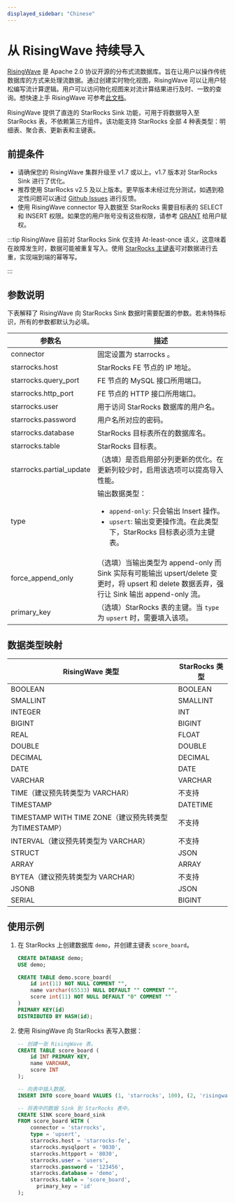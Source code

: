 ```yaml
---
displayed_sidebar: "Chinese"
---
```


# **从 RisingWave 持续导入**

[RisingWave](https://docs.risingwave.com/) 是 Apache 2.0 协议开源的分布式流数据库。旨在让用户以操作传统数据库的方式来处理流数据。通过创建实时物化视图，RisingWave 可以让用户轻松编写流计算逻辑。用户可以访问物化视图来对流计算结果进行及时、一致的查询。想快速上手 RisingWave 可参考[此文档](https://docs.risingwave.com/docs/current/get-started/)。

RisingWave 提供了直连的 StarRocks Sink 功能，可用于将数据导入至 StarRocks 表，不依赖第三方组件。该功能支持 StarRocks 全部 4 种表类型：明细表、聚合表、更新表和主键表。

## 前提条件

- 请确保您的 RisingWave 集群升级至 v1.7 或以上。v1.7 版本对 StarRocks Sink 进行了优化。
- 推荐使用 StarRocks v2.5 及以上版本。更早版本未经过充分测试，如遇到稳定性问题可以通过 [Github Issues](https://github.com/risingwavelabs/risingwave/issues) 进行反馈。
- 使用 RisingWave connector 导入数据至 StarRocks 需要目标表的 SELECT 和 INSERT 权限。如果您的用户账号没有这些权限，请参考 [GRANT](https://docs.starrocks.io/zh/docs/sql-reference/sql-statements/account-management/GRANT/) 给用户赋权。

:::tip
RisingWave 目前对 StarRocks Sink 仅支持 At-least-once 语义，这意味着在故障发生时，数据可能被重复写入。使用 [StarRocks 主键表](https://docs.starrocks.io/zh/docs/table_design/table_types/primary_key_table/)可对数据进行去重，实现端到端的幂等写。

:::

## 参数说明

下表解释了 RisingWave 向 StarRocks Sink 数据时需要配置的参数。若未特殊标识，所有的参数都默认为必填。

| 参数名                                                       | 描述                                                         |
| ------------------------------------------------------------ | ------------------------------------------------------------ |
| connector                                                    | 固定设置为 starrocks 。                                      |
| starrocks.host                                               | StarRocks FE 节点的 IP 地址。                                |
| starrocks.query_port                                         | FE 节点的 MySQL 接口所用端口。                               |
| starrocks.http_port                                          | FE 节点的 HTTP 接口所用端口。                                |
| starrocks.user                                               | 用于访问 StarRocks 数据库的用户名。                          |
| starrocks.password                                           | 用户名所对应的密码。                                         |
| starrocks.database                                           | StarRocks 目标表所在的数据库名。                             |
| starrocks.table                                              | StarRocks 目标表。                                           |
| starrocks.partial_update                                     | （选填）是否启用部分列更新的优化。在更新列较少时，启用该选项可以提高导入性能。 |
| type                                                         | 输出数据类型：<ul><li>`append-only`: 只会输出 Insert 操作。</li><li>`upsert`: 输出变更操作流。在此类型下，StarRocks 目标表必须为主键表。</li></ul>            |
| force_append_only                                            | （选填）当输出类型为 append-only 而 Sink 实际有可能输出 upsert/delete 变更时，将 upsert 和 delete 数据丢弃，强行让 Sink 输出 append-only 流。 |
| primary_key                                                  | （选填）StarRocks 表的主键。当 `type` 为 `upsert` 时，需要填入该项。 |

## **数据类型映射**

| RisingWave 类型                                       | StarRocks 类型 |
| ----------------------------------------------------- | -------------- |
| BOOLEAN                                               | BOOLEAN        |
| SMALLINT                                              | SMALLINT       |
| INTEGER                                               | INT            |
| BIGINT                                                | BIGINT         |
| REAL                                                  | FLOAT          |
| DOUBLE                                                | DOUBLE         |
| DECIMAL                                               | DECIMAL        |
| DATE                                                  | DATE           |
| VARCHAR                                               | VARCHAR        |
| TIME（建议预先转类型为 VARCHAR）                         | 不支持         |
| TIMESTAMP                                             | DATETIME       |
| TIMESTAMP WITH TIME ZONE（建议预先转类型为TIMESTAMP）     | 不支持         |
| INTERVAL（建议预先转类型为 VARCHAR）                      | 不支持         |
| STRUCT                                                | JSON           |
| ARRAY                                                 | ARRAY          |
| BYTEA（建议预先转类型为 VARCHAR）                     | 不支持         |
| JSONB                                                 | JSON           |
| SERIAL                                                | BIGINT         |

## **使用示例**

1. 在 StarRocks 上创建数据库 `demo`，并创建主键表 `score_board`。

   ```sql
   CREATE DATABASE demo;
   USE demo;

   CREATE TABLE demo.score_board(
       id int(11) NOT NULL COMMENT "",
       name varchar(65533) NULL DEFAULT "" COMMENT "",
       score int(11) NOT NULL DEFAULT "0" COMMENT ""
   )
   PRIMARY KEY(id)
   DISTRIBUTED BY HASH(id);
   ```

2. 使用 RisingWave 向 StarRocks 表写入数据：

   ```sql
   -- 创建一张 RisingWave 表。
   CREATE TABLE score_board (
       id INT PRIMARY KEY,
       name VARCHAR,
       score INT
   );
   
   -- 向表中插入数据。
   INSERT INTO score_board VALUES (1, 'starrocks', 100), (2, 'risingwave', 100);

   -- 将表中的数据 Sink 到 StarRocks 表中。
   CREATE SINK score_board_sink
   FROM score_board WITH (
       connector = 'starrocks',
       type = 'upsert',
       starrocks.host = 'starrocks-fe',
       starrocks.mysqlport = '9030',
       starrocks.httpport = '8030',
       starrocks.user = 'users',
       starrocks.password = '123456',
       starrocks.database = 'demo',
       starrocks.table = 'score_board',
         primary_key = 'id'
   );
   ```
